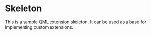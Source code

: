 # Skeleton

This is a sample QML extension skeleton. It can be used as a base for implementing custom extensions.
